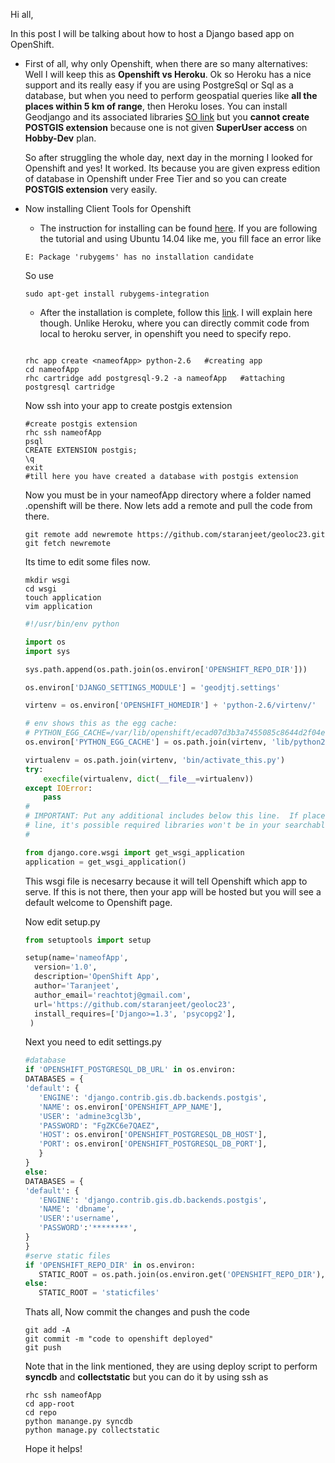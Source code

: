 Hi all,

In this post I will be talking about how to host a Django based app on OpenShift.

* First of all, why only Openshift, when there are so many alternatives:
  Well I will keep this as **Openshift vs Heroku**. Ok so Heroku has a 
  nice support and its really easy if you are using PostgreSql or Sql 
  as a database, but when you need to perform geospatial queries like
  **all the places within 5 km of range**, then Heroku loses. You can
  install Geodjango and its associated libraries [SO link](http://stackoverflow.com/questions/28350422/installing-geodjango-on-heroku/28353574) but you **cannot create POSTGIS extension**
  because one is not given **SuperUser access** on **Hobby-Dev** plan.

  So after struggling the whole day, next day in the morning I looked for
  Openshift and yes! It worked. Its because you are given express edition
  of database in Openshift under Free Tier and so you can create **POSTGIS
  extension** very easily.

* Now installing Client Tools for Openshift

	* The instruction for installing can be found [here](https://developers.openshift.com/en/getting-started-debian-ubuntu.html#client-tools). If you are following the tutorial
	and using Ubuntu 14.04 like me, you fill face an error like
	```shell
	E: Package 'rubygems' has no installation candidate
	```
	So use
	```shell
	sudo apt-get install rubygems-integration
	```
	* After the installation is complete, follow this [link](http://appsembler.com/blog/django-deployment-using-openshift/). I will explain here though. Unlike Heroku, where you can
	directly commit code from local to heroku server, in openshift you need 
	to specify repo.

	```shell

	rhc app create <nameofApp> python-2.6 	#creating app
	cd nameofApp
	rhc cartridge add postgresql-9.2 -a nameofApp	#attaching postgresql cartridge
	```
	
	Now ssh into your app to create postgis extension
	```shell
	#create postgis extension
	rhc ssh nameofApp
	psql
	CREATE EXTENSION postgis;
	\q
	exit
	#till here you have created a database with postgis extension
	```
	Now you must be in your nameofApp directory where a folder named .openshift 
	will be there. Now lets add a remote and pull the code from there.

	```shell
	git remote add newremote https://github.com/staranjeet/geoloc23.git
	git fetch newremote
	```

	Its time to edit some files now.

	```shell
	mkdir wsgi
	cd wsgi
	touch application
	vim application
	```
	```python
	#!/usr/bin/env python

	import os
	import sys

	sys.path.append(os.path.join(os.environ['OPENSHIFT_REPO_DIR']))

	os.environ['DJANGO_SETTINGS_MODULE'] = 'geodjtj.settings'

	virtenv = os.environ['OPENSHIFT_HOMEDIR'] + 'python-2.6/virtenv/'

	# env shows this as the egg cache:
	# PYTHON_EGG_CACHE=/var/lib/openshift/ecad07d3b3a7455085c8644d2f04e6bc/python-2.6/.python-eggs/
	os.environ['PYTHON_EGG_CACHE'] = os.path.join(virtenv, 'lib/python2.6/site-packages')

	virtualenv = os.path.join(virtenv, 'bin/activate_this.py')
	try:
	    execfile(virtualenv, dict(__file__=virtualenv))
	except IOError:
	    pass
	#
	# IMPORTANT: Put any additional includes below this line.  If placed above this
	# line, it's possible required libraries won't be in your searchable path
	# 

	from django.core.wsgi import get_wsgi_application
	application = get_wsgi_application()
	```

	This wsgi file is necesarry because it will tell Openshift which app to serve. If this
	is not there, then your app will be hosted but you will see a default welcome to Openshift
	page.

	Now edit setup.py
	```python
	from setuptools import setup

	setup(name='nameofApp',
      version='1.0',
      description='OpenShift App',
      author='Taranjeet',
      author_email='reachtotj@gmail.com',
      url='https://github.com/staranjeet/geoloc23',
      install_requires=['Django>=1.3', 'psycopg2'],
     )
     ```

     Next you need to edit settings.py
     ```python
     #database
     if 'OPENSHIFT_POSTGRESQL_DB_URL' in os.environ:
    DATABASES = {
    'default': {
        'ENGINE': 'django.contrib.gis.db.backends.postgis',
        'NAME': os.environ['OPENSHIFT_APP_NAME'],
        'USER': 'admine3cgl3b',
        'PASSWORD': "FgZKC6e7QAEZ",
        'HOST': os.environ['OPENSHIFT_POSTGRESQL_DB_HOST'],
        'PORT': os.environ['OPENSHIFT_POSTGRESQL_DB_PORT'],
    	}
	}
	else:
    DATABASES = {
    'default': {
        'ENGINE': 'django.contrib.gis.db.backends.postgis',
        'NAME': 'dbname',
        'USER':'username',
        'PASSWORD':'********',
    }
	}
	#serve static files
	if 'OPENSHIFT_REPO_DIR' in os.environ:
    	STATIC_ROOT = os.path.join(os.environ.get('OPENSHIFT_REPO_DIR'), 'wsgi', 'static')
	else:
    	STATIC_ROOT = 'staticfiles'
     ```

     Thats all, Now commit the changes and push the code
     ```shell
     git add -A
     git commit -m "code to openshift deployed"
     git push
     ```

     Note that in the link mentioned, they are using deploy script to perform **syncdb** 
     and **collectstatic** but you can do it by using ssh as
     ```shell
     rhc ssh nameofApp
     cd app-root
     cd repo
     python manange.py syncdb
     python manage.py collectstatic
     ```

     Hope it helps!





	

